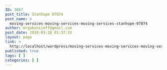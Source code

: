 ```yaml
---
ID: 3057
post_title: Stanhope 07874
post_name: >
  moving-services-moving-services-moving-services-stanhope-07874
author: mrgabonijeff@gmail.com
post_date: 2018-03-28 01:37:33
layout: page
link: >
  http://localhost/wordpress/moving-services-moving-services-moving-services-stanhope-07874/
published: true
tags: [ ]
categories: [ ]
---
```

